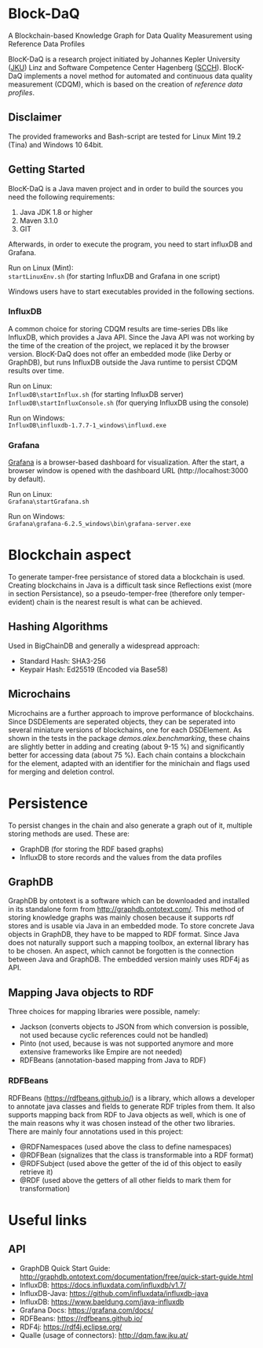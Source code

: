 # Block-DaQ
A Blockchain-based Knowledge Graph for Data Quality Measurement using Reference Data Profiles

BlocK-DaQ is a research project initiated by Johannes Kepler University (<a href="https://www.jku.at/en/institute-for-application-oriented-knowledge-processing" target="_blank">JKU</a>) Linz and Software Competence Center Hagenberg (<a href="https://scch.at/en/news" target="_blank">SCCH</a>). BlocK-DaQ implements a novel method for automated and continuous data quality measurement (CDQM), which is based on the creation of <i>reference data profiles</i>. 

## Disclaimer
The provided frameworks and Bash-script are tested for Linux Mint 19.2 (Tina) and Windows 10 64bit. 

## Getting Started
BlocK-DaQ is a Java maven project and in order to build the sources you need the following requirements:
<ol>
  <li>Java JDK 1.8 or higher</li>
  <li>Maven 3.1.0</li>
  <li>GIT</li>
</ol>

Afterwards, in order to execute the program, you need to start influxDB and Grafana.

Run on Linux (Mint): <br/>
```startLinuxEnv.sh``` (for starting InfluxDB and Grafana in one script)<br/>

Windows users have to start executables provided in the following sections.

### InfluxDB
A common choice for storing CDQM results are time-series DBs like InfluxDB, which provides a Java API. Since the Java API was not working by the time of the creation of the project, we replaced it by the browser version. BlocK-DaQ does not offer an embedded mode (like Derby or GraphDB), but runs InfluxDB outside the Java runtime to persist CDQM results over time. 

Run on Linux: <br/>
```InfluxDB\startInflux.sh``` (for starting InfluxDB server)<br/>
```InfluxDB\startInfluxConsole.sh``` (for querying InfluxDB using the console)

Run on Windows: <br/>
```InfluxDB\influxdb-1.7.7-1_windows\influxd.exe```

### Grafana
<a href="https://grafana.com" target="_blank">Grafana</a> is a browser-based dashboard for visualization. After the start, a browser window is opened with the dashboard URL (http://localhost:3000 by default).

Run on Linux:<br/>
```Grafana\startGrafana.sh```

Run on Windows: <br/>
```Grafana\grafana-6.2.5_windows\bin\grafana-server.exe```

# Blockchain aspect
To generate tamper-free persistance of stored data a blockchain is used. Creating blockchains in Java is a difficult task since Reflections exist (more in section Persistance),
so a pseudo-temper-free (therefore only temper-evident) chain is the nearest result is what can be achieved.

## Hashing Algorithms
Used in BigChainDB and generally a widespread approach:
- Standard Hash: SHA3-256
- Keypair Hash: Ed25519 (Encoded via Base58)

## Microchains
Microchains are a further approach to improve performance of blockchains. Since DSDElements are seperated objects, they can be seperated into several miniature versions of blockchains, one for each DSDElement.
As shown in the tests in the package *demos.alex.benchmarking*, these chains are slightly better in adding and creating (about 9-15 %) and significantly better for accessing data (about 75 %).
Each chain contains a blockchain for the element, adapted with an identifier for the minichain and flags used for merging and deletion control.

# Persistence
To persist changes in the chain and also generate a graph out of it, multiple storing methods are used. These are:
- GraphDB (for storing the RDF based graphs)
- InfluxDB to store records and the values from the data profiles

## GraphDB
GraphDB by ontotext is a software which can be downloaded and installed in its standalone form from http://graphdb.ontotext.com/. This method of storing knowledge graphs was mainly chosen because it supports rdf stores
and is usable via Java in an embedded mode. To store concrete Java objects in GraphDB, they have to be mapped to RDF format. Since Java does not naturally support such a mapping toolbox, an external library has to be chosen.
An aspect, which cannot be forgotten is the connection between Java and GraphDB. The embedded version mainly uses RDF4j as API. 

## Mapping Java objects to RDF
Three choices for mapping libraries were possible, namely:
- Jackson (converts objects to JSON from which conversion is possible, not used because cyclic references could not be handled)
- Pinto (not used, because is was not supported anymore and more extensive frameworks like Empire are not needed)
- RDFBeans (annotation-based mapping from Java to RDF)

### RDFBeans
RDFBeans (https://rdfbeans.github.io/) is a library, which allows a developer to annotate java classes and fields to generate RDF triples from them. It also supports mapping back from RDF to Java objects as well, which is one of the main reasons why it was chosen instead of the other two libraries. There are mainly four annotations used in this project:
- @RDFNamespaces (used above the class to define namespaces)
- @RDFBean (signalizes that the class is transformable into a RDF format)
- @RDFSubject (used above the getter of the id of this object to easily retrieve it)
- @RDF (used above the getters of all other fields to mark them for transformation)

# Useful links
## API
* GraphDB Quick Start Guide: http://graphdb.ontotext.com/documentation/free/quick-start-guide.html
* InfluxDB: https://docs.influxdata.com/influxdb/v1.7/
* InfluxDB-Java: https://github.com/influxdata/influxdb-java
* InfluxDB: https://www.baeldung.com/java-influxdb
* Grafana Docs: https://grafana.com/docs/
* RDFBeans: https://rdfbeans.github.io/ 
* RDF4j: https://rdf4j.eclipse.org/
* QuaIIe (usage of connectors): http://dqm.faw.jku.at/

